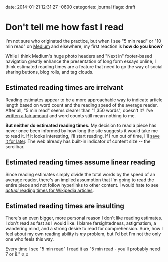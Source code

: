 date: 2014-01-21 12:31:27 -0600
categories: journal
flags: draft

# Don't tell me how fast I read

I'm not sure who originated the practice, but when I see "5 min read" or "10
min read" on [Medium][] and elsewhere, my first reaction is **how do you know?**

While I think Medium's huge photo headers and "Next in" footer-based navigation
greatly enhance the presentation of long form essays online, I think estimated
reading times are a feature that need to go the way of social sharing buttons,
blog rolls, and tag clouds.

## Estimated reading times are irrelvant

Reading estimates appear to be a more approachable way to indicate article length
based on word count and the reading speed of the average reader. After all, "5
min read" seems clearer than "1,350 words", doesn't it? I've [written a fair
amount](/books) and word counts still mean nothing to me.

**But neither do estimated reading times.** My decision to read a piece has
never once been informed by how long the site suggests it would take me to read
it. If it looks interesting, I'll start reading. If I run out of time, I'll
[save it for later][add-to-list]. The web already has built-in indicator of
content size -- the scrollbar.

## Estimated reading times assume linear reading

Since reading estimates simply divide the total words by the speed of an
average reader, there's an implied assumption that I'm going to read the entire
piece and not follow hyperlinks to other content. I would hate to see [_actual_
reading times for Wikipedia articles][comic].

## Estimated reading times are insulting

There's an even bigger, more personal reason I don't like reading estimates. I
don't read as fast as I would like. I blame farsightedness, astigmatism, a
wandering mind, and a strong desire to read for comprehension. Sure, how I feel
about my own reading ability is _my_ problem, but I'd bet I'm not the only one
who feels this way. 

Every time I see "5 min read" I read it as "5 min read - you'll probably need 7
or 8." ಠ_ಠ

[Medium]: http://medium.com
[add-to-list]: http://support.apple.com/kb/TI39
[comic]: http://xkcd.com/214/





